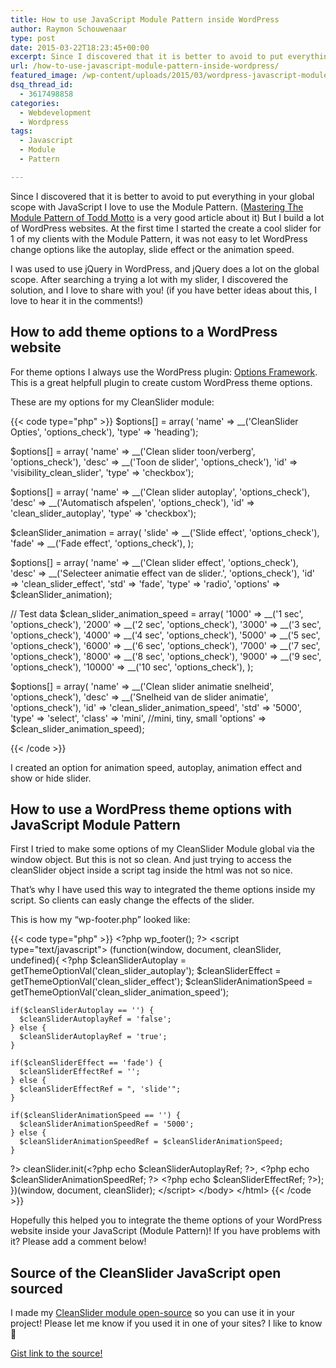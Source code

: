 ```yaml
---
title: How to use JavaScript Module Pattern inside WordPress
author: Raymon Schouwenaar
type: post
date: 2015-03-22T18:23:45+00:00
excerpt: Since I discovered that it is better to avoid to put everything in your global scope with JavaScript I love to use the Module Pattern. This is how you can use the JavaScript Module Pattern inside WordPress
url: /how-to-use-javascript-module-pattern-inside-wordpress/
featured_image: /wp-content/uploads/2015/03/wordpress-javascript-module-pattern-825x510.jpg
dsq_thread_id:
  - 3617498858
categories:
  - Webdevelopment
  - Wordpress
tags:
  - Javascript
  - Module
  - Pattern

---
```

Since I discovered that it is better to avoid to put everything in your global scope with JavaScript I love to use the Module Pattern. (<a title="Mastering The Module Pattern in JavaScript" href="http://toddmotto.com/mastering-the-module-pattern/" target="_blank">Mastering The Module Pattern of Todd Motto</a> is a very good article about it) But I build a lot of WordPress websites. At the first time I started the create a cool slider for 1 of my clients with the Module Pattern, it was not easy to let WordPress change options like the autoplay, slide effect or the animation speed.

I was used to use jQuery in WordPress, and jQuery does a lot on the global scope. After searching a trying a lot with my slider, I discovered the solution, and I love to share with you! (if you have better ideas about this, I love to hear it in the comments!)

## How to add theme options to a WordPress website

For theme options I always use the WordPress plugin: <a href="https://wordpress.org/plugins/options-framework/" target="_blank">Options Framework</a>. This is a great helpfull plugin to create custom WordPress theme options.

These are my options for my CleanSlider module:

{{< code type="php" >}}
  $options[] = array(
      'name' =&gt; __('CleanSlider Opties', 'options_check'),
      'type' =&gt; 'heading');

 $options[] = array(
  'name' =&gt; __('Clean slider toon/verberg', 'options_check'),
  'desc' =&gt; __('Toon de slider', 'options_check'),
  'id' =&gt; 'visibility_clean_slider',
  'type' =&gt; 'checkbox');

 $options[] = array(
  'name' =&gt; __('Clean slider autoplay', 'options_check'),
  'desc' =&gt; __('Automatisch afspelen', 'options_check'),
  'id' =&gt; 'clean_slider_autoplay',
  'type' =&gt; 'checkbox');

  $cleanSlider_animation = array(
    'slide' =&gt; __('Slide effect', 'options_check'),
    'fade' =&gt; __('Fade effect', 'options_check'),
  );

  $options[] = array(
    'name' =&gt; __('Clean slider effect', 'options_check'),
    'desc' =&gt; __('Selecteer animatie effect van de slider.', 'options_check'),
    'id' =&gt; 'clean_slider_effect',
    'std' =&gt; 'fade',
    'type' =&gt; 'radio',
    'options' =&gt; $cleanSlider_animation);

  // Test data
  $clean_slider_animation_speed = array(
    '1000' =&gt; __('1 sec', 'options_check'),
    '2000' =&gt; __('2 sec', 'options_check'),
    '3000' =&gt; __('3 sec', 'options_check'),
    '4000' =&gt; __('4 sec', 'options_check'),
    '5000' =&gt; __('5 sec', 'options_check'),
    '6000' =&gt; __('6 sec', 'options_check'),
    '7000' =&gt; __('7 sec', 'options_check'),
    '8000' =&gt; __('8 sec', 'options_check'),
    '9000' =&gt; __('9 sec', 'options_check'),
    '10000' =&gt; __('10 sec', 'options_check'),
  );

  $options[] = array(
    'name' =&gt; __('Clean slider animatie snelheid', 'options_check'),
    'desc' =&gt; __('Snelheid van de slider animatie', 'options_check'),
    'id' =&gt; 'clean_slider_animation_speed',
    'std' =&gt; '5000',
    'type' =&gt; 'select',
    'class' =&gt; 'mini', //mini, tiny, small
    'options' =&gt; $clean_slider_animation_speed);

{{< /code >}}

I created an option for animation speed, autoplay, animation effect and show or hide slider.

## How to use a WordPress theme options with JavaScript Module Pattern

First I tried to make some options of my CleanSlider Module global via the window object. But this is not so clean. And just trying to access the cleanSlider object inside a script tag inside the html was not so nice.

That&#8217;s why I have used this way to integrated the theme options inside my script. So clients can easly change the effects of the slider.

This is how my &#8220;wp-footer.php&#8221; looked like:

{{< code type="php" >}}
&lt;?php wp_footer(); ?&gt;
&lt;script type="text/javascript"&gt;
(function(window, document, cleanSlider, undefined){
  &lt;?php
    $cleanSliderAutoplay = getThemeOptionVal('clean_slider_autoplay');
    $cleanSliderEffect = getThemeOptionVal('clean_slider_effect');
    $cleanSliderAnimationSpeed = getThemeOptionVal('clean_slider_animation_speed');

    if($cleanSliderAutoplay == '') {
      $cleanSliderAutoplayRef = 'false';
    } else {
      $cleanSliderAutoplayRef = 'true';
    }

    if($cleanSliderEffect == 'fade') {
      $cleanSliderEffectRef = '';
    } else {
      $cleanSliderEffectRef = ", 'slide'";
    }

    if($cleanSliderAnimationSpeed == '') {
      $cleanSliderAnimationSpeedRef = '5000';
    } else {
      $cleanSliderAnimationSpeedRef = $cleanSliderAnimationSpeed;
    }

  ?&gt;
  cleanSlider.init(&lt;?php echo $cleanSliderAutoplayRef; ?&gt;, &lt;?php echo $cleanSliderAnimationSpeedRef; ?&gt; &lt;?php echo $cleanSliderEffectRef; ?&gt;);
})(window, document, cleanSlider);
&lt;/script&gt;
&lt;/body&gt;
&lt;/html&gt;
{{< /code >}}

Hopefully this helped you to integrate the theme options of your WordPress website inside your JavaScript (Module Pattern)! If you have problems with it? Please add a comment below!

## Source of the CleanSlider JavaScript open sourced

I made my <a title="CleanSlider JavaScript Module" href="https://gist.github.com/raymonschouwenaar/7c4d0f378a517b9df8ba" target="_blank">CleanSlider module open-source</a> so you can use it in your project! Please let me know if you used it in one of your sites? I like to know 🙂

<a class="button" title="CleanSlider JavaScript Module" href="https://gist.github.com/raymonschouwenaar/7c4d0f378a517b9df8ba" target="_blank">Gist link to the source!</a>